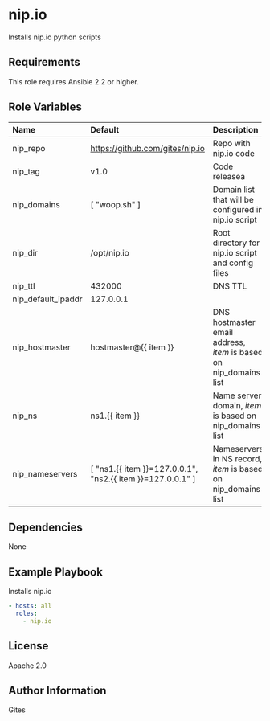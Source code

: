 nip.io
========

Installs nip.io python scripts

Requirements
------------

This role requires Ansible 2.2 or higher.

Role Variables
--------------

| Name                 | Default      | Description |
|:---------------------|:-------------|:------------|
| nip_repo             | https://github.com/gites/nip.io | Repo with nip.io code |
| nip_tag              | v1.0 | Code releasea |
| nip_domains          | [ "woop.sh" ] | Domain list that will be configured in nip.io script |
| nip_dir              | /opt/nip.io | Root directory for nip.io script and config files |
| nip_ttl              | 432000 | DNS TTL
| nip_default_ipaddr   | 127.0.0.1 | |
| nip_hostmaster       | hostmaster@{{ item }} | DNS hostmaster email address, *item* is based on nip_domains list |
| nip_ns               | ns1.{{ item }} | Name server domain, *item* is based on nip_domains list |
| nip_nameservers      | [ "ns1.{{ item }}=127.0.0.1", "ns2.{{ item }}=127.0.0.1" ] | Nameservers in NS record, *item* is based on nip_domains list |

Dependencies
------------

None

Example Playbook
----------------

Installs nip.io

```yaml
- hosts: all
  roles:
    - nip.io
```

License
-------

Apache 2.0

Author Information
------------------

Gites
